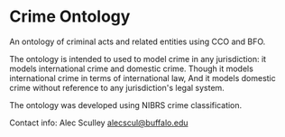 # Crime Ontology

An ontology of criminal acts and related entities using CCO and BFO.

The ontology is intended to used to model crime in any jurisdiction: it models international crime and domestic crime. Though it models international crime in terms of international law, And it models domestic crime without reference to any jurisdiction's legal system.

The ontology was developed using NIBRS crime classification.

Contact info: 
Alec Sculley
alecscul@buffalo.edu
